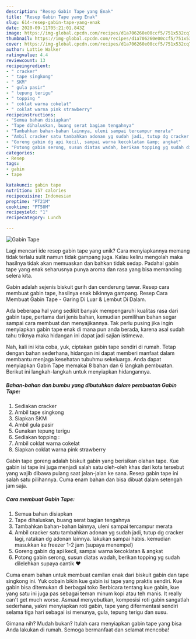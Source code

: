 ```yaml
---
description: "Resep Gabin Tape yang Enak"
title: "Resep Gabin Tape yang Enak"
slug: 614-resep-gabin-tape-yang-enak
date: 2020-09-11T05:21:01.843Z
image: https://img-global.cpcdn.com/recipes/d1a706260e00ccf5/751x532cq70/gabin-tape-foto-resep-utama.jpg
thumbnail: https://img-global.cpcdn.com/recipes/d1a706260e00ccf5/751x532cq70/gabin-tape-foto-resep-utama.jpg
cover: https://img-global.cpcdn.com/recipes/d1a706260e00ccf5/751x532cq70/gabin-tape-foto-resep-utama.jpg
author: Lottie Walker
ratingvalue: 4.4
reviewcount: 13
recipeingredient:
- " cracker"
- " tape singkong"
- " SKM"
- " gula pasir"
- " tepung terigu"
- " topping "
- " coklat warna cokelat"
- " coklat warna pink strawberry"
recipeinstructions:
- "Semua bahan disiapkan"
- "Tape dihaluskan, buang serat bagian tengahnya"
- "Tambahkan bahan-bahan lainnya, uleni sampai tercampur merata"
- "Ambil cracker satu tambahkan adonan yg sudah jadi, tutup dg cracker lagi, ratakan dg adonan lainnya. lakukan sampai habis. kemudian masukkan ke freezer 1-2 jam (supaya menempel)"
- "Goreng gabin dg api kecil, sampai warna kecoklatan &amp; angkat"
- "Potong gabin serong, susun diatas wadah, berikan topping yg sudah dilelehkan supaya cantik ❤️"
categories:
- Resep
tags:
- gabin
- tape

katakunci: gabin tape 
nutrition: 157 calories
recipecuisine: Indonesian
preptime: "PT21M"
cooktime: "PT50M"
recipeyield: "1"
recipecategory: Lunch

---
```



![Gabin Tape](https://img-global.cpcdn.com/recipes/d1a706260e00ccf5/751x532cq70/gabin-tape-foto-resep-utama.jpg)

Lagi mencari ide resep gabin tape yang unik? Cara menyiapkannya memang tidak terlalu sulit namun tidak gampang juga. Kalau keliru mengolah maka hasilnya tidak akan memuaskan dan bahkan tidak sedap. Padahal gabin tape yang enak seharusnya punya aroma dan rasa yang bisa memancing selera kita.

Gabin adalah sejenis biskuit gurih dan cenderung tawar. Resep cara membuat gabin tape, hasilnya enak bikinnya gampang. Resep Cara Membuat Gabin Tape - Garing Di Luar &amp; Lembut Di Dalam.

Ada beberapa hal yang sedikit banyak mempengaruhi kualitas rasa dari gabin tape, pertama dari jenis bahan, kemudian pemilihan bahan segar sampai cara membuat dan menyajikannya. Tak perlu pusing jika ingin menyiapkan gabin tape enak di mana pun anda berada, karena asal sudah tahu triknya maka hidangan ini dapat jadi sajian istimewa.


Nah, kali ini kita coba, yuk, ciptakan gabin tape sendiri di rumah. Tetap dengan bahan sederhana, hidangan ini dapat memberi manfaat dalam membantu menjaga kesehatan tubuhmu sekeluarga. Anda dapat menyiapkan Gabin Tape memakai 8 bahan dan 6 langkah pembuatan. Berikut ini langkah-langkah untuk menyiapkan hidangannya.

<!--inarticleads1-->

##### Bahan-bahan dan bumbu yang dibutuhkan dalam pembuatan Gabin Tape:

1. Sediakan  cracker
1. Ambil  tape singkong
1. Siapkan  SKM
1. Ambil  gula pasir
1. Gunakan  tepung terigu
1. Sediakan  topping :
1. Ambil  coklat warna cokelat
1. Siapkan  coklat warna pink strawberry


Gabin tape goreng adalah biskuit gabin yang berisikan olahan tape. Kue gabin isi tape ini juga menjadi salah satu oleh-oleh khas dari kota tersebut yang wajib dibawa pulang saat jalan-jalan ke sana. Resep gabin tape ini salah satu pilihannya. Cuma enam bahan dan bisa dibuat dalam setengah jam saja. 

<!--inarticleads2-->

##### Cara membuat Gabin Tape:

1. Semua bahan disiapkan
1. Tape dihaluskan, buang serat bagian tengahnya
1. Tambahkan bahan-bahan lainnya, uleni sampai tercampur merata
1. Ambil cracker satu tambahkan adonan yg sudah jadi, tutup dg cracker lagi, ratakan dg adonan lainnya. lakukan sampai habis. kemudian masukkan ke freezer 1-2 jam (supaya menempel)
1. Goreng gabin dg api kecil, sampai warna kecoklatan &amp; angkat
1. Potong gabin serong, susun diatas wadah, berikan topping yg sudah dilelehkan supaya cantik ❤️


Cuma enam bahan untuk membuat camilan enak dari biskuit gabin dan tape singkong ini. Yuk cobain bikin kue gabin isi tape yang praktis sendiri. Kue gabin bisa ditemukan di berbagai toko Berbicara tentang kue gabin, kue yang satu ini juga pas sebagai teman minum kopi atau teh manis. It really can&#39;t get much worse. Asmaul menyebutkan, komposisi roti gabin sangatlah sederhana, yakni menyiapkan roti gabin, tape yang difermentasi sendiri selama tiga hari sebagai isi menunya, gula, tepung terigu dan susu. 

Gimana nih? Mudah bukan? Itulah cara menyiapkan gabin tape yang bisa Anda lakukan di rumah. Semoga bermanfaat dan selamat mencoba!
